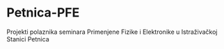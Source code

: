 Petnica-PFE
===========

Projekti polaznika seminara Primenjene Fizike i Elektronike u Istraživačkoj Stanici Petnica